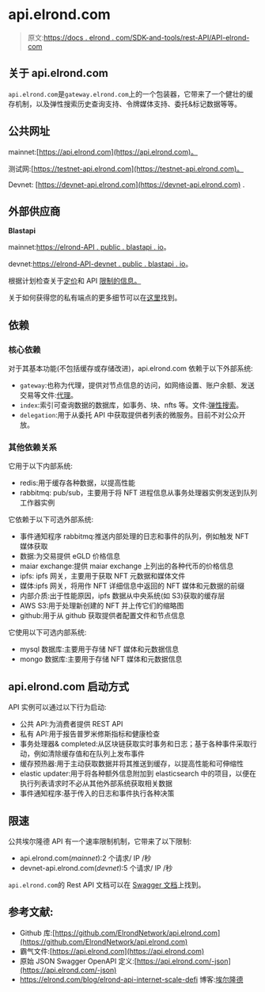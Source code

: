 # api.elrond.com

> 原文:[https://docs . elrond . com/SDK-and-tools/rest-API/API-elrond-com](https://docs.elrond.com/sdk-and-tools/rest-api/api-elrond-com)

 ## 关于 api.elrond.com

`api.elrond.com`是`gateway.elrond.com`上的一个包装器，它带来了一个健壮的缓存机制，以及弹性搜索历史查询支持、令牌媒体支持、委托&标记数据等等。

## 公共网址

mainnet:[https://api.elrond.com](https://api.elrond.com)。

测试网:[https://testnet-api.elrond.com](https://testnet-api.elrond.com)。

Devnet: [https://devnet-api.elrond.com](https://devnet-api.elrond.com) .

## 外部供应商

**Blastapi**

mainnet:[https://elrond-API . public . blastapi . io](https://elrond-api.public.blastapi.io)。

devnet:[https://elrond-API-devnet . public . blastapi . io](https://elrond-api-devnet.public.blastapi.io)。

根据计划检查关于[定价](https://blastapi.io/pricing)和 API [限制的信息。](https://docs.blastapi.io/blast-documentation/apis-documentation/elrond)

关于如何获得您的私有端点的更多细节可以在[这里](https://docs.blastapi.io/blast-documentation/tutorials-and-guides/using-blast-to-get-a-blockchain-endpoint-1)找到。

## 依赖

### 核心依赖

对于其基本功能(不包括缓存或存储改进)，api.elrond.com 依赖于以下外部系统:

*   `gateway`:也称为代理，提供对节点信息的访问，如网络设置、账户余额、发送交易等文件:[代理](/sdk-and-tools/proxy)。
*   `index`:索引可查询数据的数据库，如事务、块、nfts 等。文件:[弹性搜索](/sdk-and-tools/elastic-search)。
*   `delegation`:用于从委托 API 中获取提供者列表的微服务。目前不对公众开放。

### 其他依赖关系

它用于以下内部系统:

*   redis:用于缓存各种数据，以提高性能
*   rabbitmq: pub/sub，主要用于将 NFT 进程信息从事务处理器实例发送到队列工作器实例

它依赖于以下可选外部系统:

*   事件通知程序 rabbitmq:推送内部处理的日志和事件的队列，例如触发 NFT 媒体获取
*   数据:为交易提供 eGLD 价格信息
*   maiar exchange:提供 maiar exchange 上列出的各种代币的价格信息
*   ipfs: ipfs 网关，主要用于获取 NFT 元数据和媒体文件
*   媒体:ipfs 网关，将用作 NFT 详细信息中返回的 NFT 媒体和元数据的前缀
*   内部介质:出于性能原因，ipfs 数据从中央系统(如 S3)获取的缓存层
*   AWS S3:用于处理新创建的 NFT 并上传它们的缩略图
*   github:用于从 github 获取提供者配置文件和节点信息

它使用以下可选内部系统:

*   mysql 数据库:主要用于存储 NFT 媒体和元数据信息
*   mongo 数据库:主要用于存储 NFT 媒体和元数据信息

## api.elrond.com 启动方式

API 实例可以通过以下行为启动:

*   公共 API:为消费者提供 REST API
*   私有 API:用于报告普罗米修斯指标和健康检查
*   事务处理器& completed:从区块链获取实时事务和日志；基于各种事件采取行动，例如清除缓存值和在队列上发布事件
*   缓存预热器:用于主动获取数据并将其推送到缓存，以提高性能和可伸缩性
*   elastic updater:用于将各种额外信息附加到 elasticsearch 中的项目，以便在执行列表请求时不必从其他外部系统获取相关数据
*   事件通知程序:基于传入的日志和事件执行各种决策

## 限速

公共埃尔隆德 API 有一个速率限制机制，它带来了以下限制:

*   api.elrond.com(*mainnet*):2 个请求/ IP /秒
*   devnet-api.elrond.com(*devnet*):5 个请求/ IP /秒

`api.elrond.com`的 Rest API 文档可以在 [Swagger 文档](https://api.elrond.com)上找到。

## 参考文献:

*   Github 库:[https://github.com/ElrondNetwork/api.elrond.com](https://github.com/ElrondNetwork/api.elrond.com)
*   霸气文件:[https://api.elrond.com](https://api.elrond.com)
*   原始 JSON Swagger OpenAPI 定义:[https://api.elrond.com/-json](https://api.elrond.com/-json)
*   https://elrond.com/blog/elrond-api-internet-scale-defi 博客:[埃尔隆德](https://elrond.com/blog/elrond-api-internet-scale-defi)